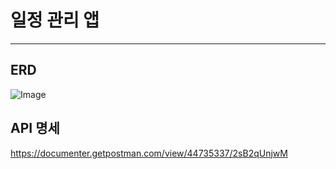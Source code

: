 # 일정 관리 앱

---

## ERD
![Image](https://github.com/user-attachments/assets/3614c537-d002-4499-b7fe-d14850108737)

## API 명세
https://documenter.getpostman.com/view/44735337/2sB2qUnjwM
